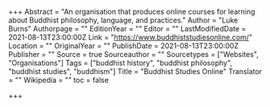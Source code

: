 +++
Abstract = "An organisation that produces online courses for learning about Buddhist philosophy, language, and practices."
Author = "Luke Burns"
Authorpage = ""
EditionYear = ""
Editor = ""
LastModifiedDate = 2021-08-13T23:00:00Z
Link = "https://www.buddhiststudiesonline.com/"
Location = ""
OriginalYear = ""
PublishDate = 2021-08-13T23:00:00Z
Publisher = ""
Source = true
Sourceauthor = ""
Sourcetypes = ["Websites", "Organisations"]
Tags = ["buddhist history", "buddhist philosophy", "buddhist studies", "buddhism"]
Title = "Buddhist Studies Online"
Translator = ""
Wikipedia = ""
toc = false

+++
